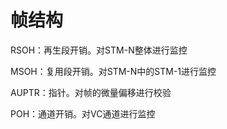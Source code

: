 # 帧结构

RSOH：再生段开销。对STM-N整体进行监控

MSOH：复用段开销。对STM-N中的STM-1进行监控

AUPTR：指针。对帧的微量偏移进行校验

POH：通道开销。对VC通道进行监控

